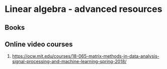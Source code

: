 # Linear algebra - advanced resources

## Books

## Online video courses

1. <https://ocw.mit.edu/courses/18-065-matrix-methods-in-data-analysis-signal-processing-and-machine-learning-spring-2018/>
